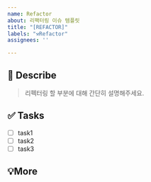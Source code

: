 ```yaml
---
name: Refactor
about: 리팩터링 이슈 템플릿
title: "[REFACTOR]"
labels: "⚒️Refactor"
assignees: ''

---
```


## 📄 Describe
> 리펙터링 할 부분에 대해 간단히 설명해주세요.

## ✅ Tasks
- [ ] task1
- [ ] task2
- [ ] task3

## 💡More
